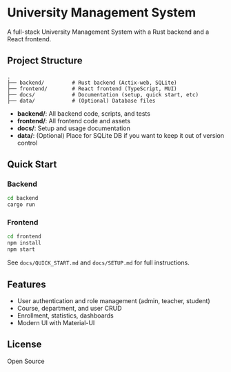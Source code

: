 # University Management System

A full-stack University Management System with a Rust backend and a React frontend.

## Project Structure

```
.
├── backend/         # Rust backend (Actix-web, SQLite)
├── frontend/        # React frontend (TypeScript, MUI)
├── docs/            # Documentation (setup, quick start, etc)
├── data/            # (Optional) Database files
```

- **backend/**: All backend code, scripts, and tests
- **frontend/**: All frontend code and assets
- **docs/**: Setup and usage documentation
- **data/**: (Optional) Place for SQLite DB if you want to keep it out of version control

## Quick Start

### Backend
```sh
cd backend
cargo run
```

### Frontend
```sh
cd frontend
npm install
npm start
```

See `docs/QUICK_START.md` and `docs/SETUP.md` for full instructions.

## Features
- User authentication and role management (admin, teacher, student)
- Course, department, and user CRUD
- Enrollment, statistics, dashboards
- Modern UI with Material-UI

## License
Open Source
